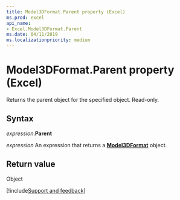 ```yaml
---
title: Model3DFormat.Parent property (Excel)
ms.prod: excel
api_name:
- Excel.Model3DFormat.Parent
ms.date: 04/11/2019
ms.localizationpriority: medium
---
```



# Model3DFormat.Parent property (Excel)

Returns the parent object for the specified object. Read-only.


## Syntax

_expression_.**Parent**

_expression_ An expression that returns a **[Model3DFormat](Excel.Model3DFormat.md)** object.


## Return value

Object




[!include[Support and feedback](~/includes/feedback-boilerplate.md)]